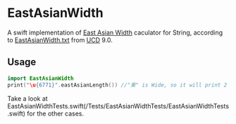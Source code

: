 # EastAsianWidth

A swift implementation of [East Asian Width](http://www.unicode.org/reports/tr11/) caculator for String, according to [EastAsianWidth.txt](http://www.unicode.org/Public/9.0.0/ucd/EastAsianWidth.txt) from [UCD](http://www.unicode.org/ucd/) 9.0.

## Usage

```swift
import EastAsianWidth
print("\u{6771}".eastAsianLength())	//"東" is Wide, so it will print 2
```

Take a look at EastAsianWidthTests.swift(/Tests/EastAsianWidthTests/EastAsianWidthTests.swift) for the other cases.

